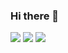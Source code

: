 ### Hi there 👋

![](https://ph-files.imgix.net/01ff7929-03e9-45c3-8398-1ff1ae6abead?auto=format) ![](https://i.pinimg.com/originals/f5/5e/80/f55e8059ea945abfd6804b887dd4a0af.gif)
![](https://assets.materialup.com/uploads/a8d3dcda-37d6-42bd-bb02-afecc006253d/preview.gif)

<!--
**etashsingh/etashsingh** is a ✨ _special_ ✨ repository because its `README.md` (this file) appears on your GitHub profile.

Here are some ideas to get you started:

- 🔭 I’m currently working on ...
- 🌱 I’m currently learning ...
- 👯 I’m looking to collaborate on ...
- 🤔 I’m looking for help with ...
- 💬 Ask me about ...
- 📫 How to reach me: ...
- 😄 Pronouns: ...
- ⚡ Fun fact: ...
-->
